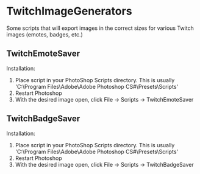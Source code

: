 # TwitchImageGenerators
Some scripts that will export images in the correct sizes for various Twitch images (emotes, badges, etc.)

## TwitchEmoteSaver

Installation:
1. Place script in your PhotoShop Scripts directory. 
   This is usually 'C:\Program Files\Adobe\Adobe Photoshop CS#\Presets\Scripts\'
2. Restart Photoshop
3. With the desired image open, click File -> Scripts -> TwitchEmoteSaver

## TwitchBadgeSaver

Installation:
1. Place script in your PhotoShop Scripts directory. 
   This is usually 'C:\Program Files\Adobe\Adobe Photoshop CS#\Presets\Scripts\'
2. Restart Photoshop
3. With the desired image open, click File -> Scripts -> TwitchBadgeSaver
